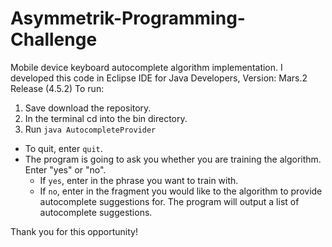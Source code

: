 # Asymmetrik-Programming-Challenge
Mobile device keyboard autocomplete algorithm implementation.
I developed this code in Eclipse IDE for Java Developers, Version: Mars.2 Release (4.5.2)
To run:
1. Save download the repository.
2. In the terminal cd into the bin directory.
3. Run `java AutocompleteProvider`
 * To quit, enter `quit`.
 * The program is going to ask you whether you are training the algorithm. Enter "yes" or "no".
    * If `yes`, enter in the phrase you want to train with.
    * If `no`, enter in the fragment you would like to the algorithm to provide autocomplete suggestions for. The program will output a list of autocomplete suggestions.
    
Thank you for this opportunity!
